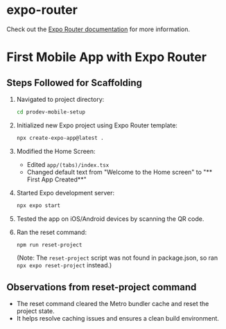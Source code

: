 # expo-router

Check out the [Expo Router documentation](https://docs.expo.dev/routing/introduction/) for more information.

# First Mobile App with Expo Router

## Steps Followed for Scaffolding

1. Navigated to project directory:
   ```bash
   cd prodev-mobile-setup
   ```

2. Initialized new Expo project using Expo Router template:
   ```bash
   npx create-expo-app@latest .
   ```

3. Modified the Home Screen:
   - Edited `app/(tabs)/index.tsx`
   - Changed default text from "Welcome to the Home screen" to "** First App Created**"

4. Started Expo development server:
   ```bash
   npx expo start
   ```

5. Tested the app on iOS/Android devices by scanning the QR code.

6. Ran the reset command:
   ```bash
   npm run reset-project
   ```
   (Note: The `reset-project` script was not found in package.json, so ran `npx expo reset-project` instead.)

## Observations from reset-project command

- The reset command cleared the Metro bundler cache and reset the project state.
- It helps resolve caching issues and ensures a clean build environment.



